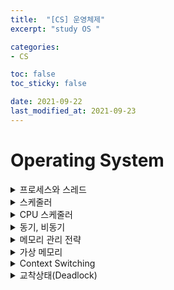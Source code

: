 ```yaml
---
title:  "[CS] 운영체제"
excerpt: "study OS "

categories:
- CS

toc: false
toc_sticky: false

date: 2021-09-22
last_modified_at: 2021-09-23
---
```


# Operating System


<details>
<summary>프로세스와 스레드</summary>
<div markdown="1">
<br>

- 프로세스 
  - 운영체제로부터 시스템 자원을 할당받는 작업의 단위로 메모리에 올라와 실행되고 있는 프로그램의 인스턴스(독립적인 개체)를 의미한다.
  - 할당 받는 시스템 자원의 예 : CPU 시간, 주소공간, stack/heap 등의 구조로 되어있는 독립된 메모리 영역
  - 프로세스의 특징
    - 프로세스는 각각 독립된 메모리 영역(code,data,stack,heap)을 할당 받음
    - 프로세스당 최소 1개의 스레드를 가지고 있음
    - 각 프로세스는 별도의 주소공간에서 실행, 한 프로세스는 다른 프로세스의 변수나 자료구조에 접근할수 없음(IPC를 사용해 다른 프로세스 자원 접근 가능)

<br>

  - 프로세스 제어 블록(PCB)
    - 특정 프로세스에 대한 중요한 정보를 저장하고 있는 운영체제의 자료구조
    - 운영체제는 프로세스 관리를 위해 프로세스의 생성과 동시에 PCB 생성함
    - 프로세스는 CPU를 할당 받아 작업을 처리하다가, 프로세스 전환이 발생하면 진행하던 작업을 PCB에 저장
    - PCB에 저장되는 정보 
      - 프로세스 식별자
      - 프로세스 상태 : new, ready, running, waiting, terminated 등의 상태 저장
      - 프로그램 카운터 : 프로세스가 다음에 실행할 명령어 주소
      - CPU 레지스터
      - CPU 스케쥴링 정보 :  프로세스의 우선순위 등
      - 메모리 관리 정보 : 페이지 테이블, 세그먼트 테이블 등의 정보 포함
      - 입출력 상태 정보 : 프로세스에 할당된 입출력 장치들과 열린 파일 목록
      - 어카운팅 정보 : 사용된 CPU 시간, 계정번호 등

<br>

- 스레드 
  - 프로세스의 실행 단위, 프로세스의 코드에 정의된 절차에 따라 실행되는 특정한 수행 경로
  - 같은 프로세스에 속한 다른 스레드와 코드, 파일 등과 같은 운영체제 자원을 공유함
  - 스레드의 특징
    - 스레드는 프로세스 내에서 각각 Stack 영역을 따로 할당 받고 Code,Data,Heap 영역은 공유함
    - 스레드는 한 프로세스 내에서 다른 스레드 끼리 공유하면서 실행됨

<br>

- 멀티 스레드
  - 하나의 프로세스를 여러 실행 단위(스레드)로 나눠서 자원을 공유하고, 자원의 생성과 관리의 중복성을 최소화하여 수행 능력을 향상 시키는 것
  - 장점
    - 시스템 자원 소모 감소
    - 시스템 처리량 증가
    - 간단한 통신 방법으로 프로그램 응답 시간 단축
  - 단점
    - 설계 및 디버깅이 까다로움
    - 다른 프로세스에서 스레드 제어 불가
    - 하나의 스레드에 문제가 발생하면 전체 프로세스가 영향받음



</div>
</details>


<details>
<summary>스케줄러</summary>
<div markdown="1">
<br>

- 스케줄러 : 시스탬 내 여러개의 프로세스 중 자원을 할당할 프로세스를 선택하는 역활

    - 장기 스케줄러
      - 많은 프로세스가 몰렸을 경우 대용량 메모리에 임시 저장하는데, 여기서 어던 프로세스에 메모리를 할당하여 ready queue로 보낼지 결정하는 역활
      - 메모리와 디스크 사이의 스케줄링 담당
      - degree of multiprogramming 제어(실행중인 프로세스 수 제어)
      - 프로세스에 메모리 및 각종 리소스를 할당
      - 프로세스 상태 : new -> ready(in memory)

    - 중기 스케줄러
      - 여유 공간 마련을 위해 프로세스를 통째로 디스크로 보냄(Swapping)
      - 현 시스템에 너무 많은 프로그램이 동시에 올라가는 것을 조절하는 역활
      - 프로세스 상태 : ready -> supended

    - 단기 스케줄러
      - CPU와 메모리 사이의 스케줄링 담당
      - ready queue에 있는 프로세스 중 어떤 것을 running 할지 결정
      - 프로세스에 CPU 할당
      - 프로세스 상태 : ready -> running -> waiting -> ready

<br>

- 시스템 성능 지표
  - 응답시간(response time) : 작업 요청부터 응답을 받을 때 까지 시간
  - 작업 처리량(throughput) : 단위 시간 동안 완료한 작업 수
  - 자원 활용도(resource time) : 주어진 시간동안 자원이 활용된 시간
</div>
</details>

<details>
<summary>CPU 스케줄러</summary>
<div markdown="1">
<br>

- 스케줄링 정책
  - 비선점 스케줄링 : 할당 받은 자원을 반납할 때 까지 사용/ 높은 우선순위의 프로세스가 들어올 경우 우선순위가 역전되어 낮은 우선순위의 프로세스 처리 시간이 늘어나 평균 응답시간이 증가하는 단점
  - 선점 스케줄링 : 할당 받을 자원을 뺏길 수 잇음
  - 정적 우선순위 : 프로세스 생성 시 결정된 우선순위가 유지됨
  - 동적 우선순위 : 프로세스 상태에 따라 운선순우 ㅣ변경

- FCFS(First Come First Service)
  - 비선점 스케줄러
  - ready queue에 도착한 프로세스를 먼저 처리(일괄 처리 시스템에 적합)
  - 행시간이 긴 프로세스가 먼저 도착하면 다른 프로세스의 대기시간이 길어지는 'Convoy Effect'로 인해 평균 응답시간이 길다는 단점

- SJF(Shortest Job First)
  - 비선점 스케줄러
  - CPU burst time이 가장 작은 프로세스를 먼저 처리
  - 극단적으로 CPU 사용이 짧은 job 을 선호한다. 그래서 사용 시간이 긴 프로세스는 거의 영원히 CPU 를 할당받을 수 없다

- SRTF(Shortest Remaining Time First)
  - 선점 스케줄러
  - 잔여 실행 시간이 더 적은 프로세스를 먼저 처리
  - SJF의 장점을 극대화 but 프로세스 생성시 총 실행 시간 예측이 필요하고 잔여시간을 계속 추적해야해서 비현실적


- RR(Round Robin)
  - 선점 스케줄러
  - FCFS와 같이 ready queue에 먼저 도착한 프로세스를 처리하지만, 자원사용시간이 있다는 점에서 차이가 있음
  - 프로세스에 할당 된 시간(자원사용시간)이 지나면 자원을 반납하여 특정 프로세스의 자원 독점을 방지함

- Priority scheduling
  - 높은 우선순위를 가진 프로세스를 먼저 처리
  - 우선순위가 높은 프로세스가 들어오면 그 프로세스를 먼저 처리하므로 낮은 프로세스는 뒤로 밀리는 starvation 문제가 발생

</div>
</details>

<details>
<summary>동기, 비동기</summary>
<div markdown="1">
<br>

- 동기 : 요청에 대한 결과를 받은 후에 다음 요청을 진행하는 방식, 결과를 받을 때 까지 기다려야함(직관적 구조지만 비효율적)
- 비동기 : 요청 결과에 관계없이 바로 다음 요청 수행, 결과는 '콜백 함수'를 통해 받음(설계 복잡하지만 효율적)

<br>

- ex) task : 설거지, 빨래, 분리수거
  - 동기적 처리 : 빨래를 다 한 후 설거지, 분리수거
  - 비동기적 처리 : 모두 대행 업체에 맡기고 나는 다른일을 함

</div>
</details>

<details>
<summary>메모리 관리 전략</summary>
<div markdown="1">
<br>

- Swap
  - swap-out : 실행 대기중인 프로세스 중 기존 메모리에 있던 프로세스를 보조기억장치(HDD,SSD)로 보내는 작업
    - 어떤 프로세스를 swap-out시킬지 결정하는 방법에는 대표적으로 Round-Robin
  - swap-in : 보조기억장치에서 메모리로 올리는 작업
  - 스와핑을 사용하면, 실제 물리 메모리보다 더 많은 프로세스를 수용할 수 있음
  - Backing Store : 스왑 영역이라고 부름, 디스크 내에 파일 스세템과는 별도로 존재하는 영역, 프로세스가 수행중인 동안에만 디스크에 일시적으로 저장하는 공간

- Fragementation(단편화)
  - 메모리에 적재되고 제거되는 과정 속에서 프로세스들이 차지하는 메모리 틈 사이에 사용하지 못할 만큼의 공간
    - 내부 단편화 : 메모리를 할당 할 때 프로세스가 필요한 양보다 더 큰 메모리가 할당되서어 메모리 공간이 낭비되는 현상
    ![image](https://user-images.githubusercontent.com/76996686/134635924-a04f041b-fadf-4058-b6bd-b639ebdd5ec3.png)

    - 외부 단편화 : 메모리 사이사이에 생긴 사용하지 않는 메모리가 존재해서 총 메모리 공간은 충분하지만 실제로는 할당 불가능한 상황
    ![image](https://user-images.githubusercontent.com/76996686/134636121-78c016f0-7690-4e87-8c24-584636863a86.png)

      - 압축 : 외부 단편화를 해결하기 위해 프로세스가 사용하는 공간을 한쪽으로 몰아서 공간을 확보하는 방법

- Paging(페이징) 
  - 논리(가상) 메모리는 페이지(Page)라는는 고정 크기의 블록으로 나누고, 물리 메모리는 프레임(Frame)이라는 페이지와 같은 크기의 블록들로 나눔
  - 프로세스 크기 > 페이지 크기 : 여러 페이지 사용
  - 프로세스 크기 < 페이지 크기 : 내부 단편화 발생

- Segmentation(세그멘테이션)
  - 페이징기법은 가상 메모리를 같은 크기의 단위로 분할했으나, 세그멘테이션 기업은 가상 서로 크기가 다른 논리적 단위인 세그먼트로 분할하고 메모리 할당
  - 세그멘테이션은 세그멘트 간에 할당되지 않은 공간이 남는 외부 단편화가 발생

- 메모리 할당 방법
  - 연속할당 방식 : 고정분할 방식, 가변분할 방식
  - 불연속 할당 방식 : 페이징, 세그멘테이션 기법
  

</div>
</details>

<details>
<summary>가상 메모리</summary>
<div markdown="1">
<br>

- 메모리의 크기보다 큰 프로세스를 실행해야 할 때, 프로세스에서 필요한 부분만 메모리에 올려 실행이 가능하게 동작하는 방법
- Demand paging
  - 프로그램 전체를 메모리에 적재하는 대신, 초기에 필요한 것들만 적재하는 전략
  - 가상 메모리에서 많이 사용되고, 가상 메모리는 '페이지'로 관리됨

- 페이지 교체 알고리즘
  - FIFO 페이지 교체 
    - 가장 간단한 알고리즘으로 물리 메모리에 먼저 들어온 페이지 순서대로 페이지 교체
  - 최적 페이지 교체(Optimal page replacement)
    - 앞으로 가장 오랫동안 사용되지 않을 페이지를 찾아 교체하는 것
  - LRU(Least Recently Used) 페이지 교체
    - 가장 오랫동안 사용되지 않은 페이지를 선택하여 교체
  - LFU(Least Frequently Used) 페이지 교체
    - 참조 횟수가 가장 적은 페이지를 교체

</div>
</details>

<details>
<summary>Context Switching</summary>
<div markdown="1">
<br>

- 현재 실행 중인 프로세스의 정보를 저장하고 다른 프로세스를 실행시킬 때 발생
  - CPU는 하나의 프로세스만 기억할 수 있기 때문에 다른 프로세스를 실행 할 때, 기존의 프로세스의 상태 or 레지스터값(Context)을 PCB에 저장
  - 그리고 나서 다음 실행 시킬 프로세스의 상태와 레지스터값을 PCB에서 읽어와서 레지스터에 적재하는 작업을 Context Switching라고 함


- Context Switching이 발생하는 상황
  - 인터럽트 발생시에 발생 (인터럽트는 실행중인 CPU 사용 할당 시간을 모두 소모하거나 입출력을 위해 대기하는 경우 발생)
  - 프로세스의 CPU 제어권이 다른 프로세스에게 이양되는 상황, Context Switching를 하는 주체는 OS 스케줄러
  - 인터럽트가 발생하는 3가지 상태 변화
    1. running -> ready
    2. ready -> running
    3. running -> waiting


</div>
</details>

<details>
<summary>교착상태(Deadlock)</summary>
<div markdown="1">
<br>

- 두 개 이상의 작업이 서로의 작업이 끝나기만을 기다리고 있어서 아무것도 완료되지 못하는 상태
- 교챡 상태의 발생 조건
  - 상호배제(Mutual exclusion) : 프로세스들이 필요로하는 자원에 대해 배타적인 통제권을 요구
  - 점유대기(Hold and Wait) : 프로세스가 할당된 자원을 가진 상태에서 다른 자원을 기다림
  - 비선점(No preemption) : 프로세스가 어떤 자원의 사용을 끝낼 때까지 그 자원을 뺏을 수 없음
  - 순환대기(Circular wait) : 각 프로세스는 순환적으로 다음 프로세스가 요구하는 자원을 가지고 있음

- 교착 상태 예방 방법
  - 예방 : 교착 상태의 조건 중 하나를 제거하는 방식
  - 회피 : 부가적인 교착 상태 회피 알고리즘 사용
  - 회복 : 교착 상태에 있는 프로세스를 하나씩 죵료해가는 방법

</div>
</details>


